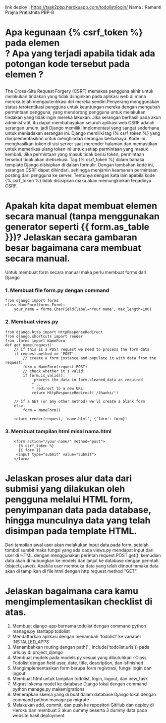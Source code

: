  link deploy : https://task2pbp.herokuapp.com/todolist/login/
 Nama : Ramanti Prajna Pratisthita
 PBP-B
 
 
 # Apa kegunaan {% csrf_token %} pada elemen <form>? Apa yang terjadi apabila tidak ada potongan kode tersebut pada elemen <form>? 
 The Cross-Site Request Forgery (CSRF) memaksa pengguna akhir untuk melakukan tindakan yang tidak diinginkan pada aplikasi web di mana mereka telah mengautentikasi diri mereka sendiri.Penyerang menggunakan status terotentikasi pengguna untuk keuntungan mereka dengan mengubah permintaan pengguna, yang mendorong pengguna untuk melakukan tindakan yang tidak ingin mereka lakukan. Jika serangan berhasil pada akun administratif, itu dapat membahayakan seluruh aplikasi web.CSRF adalah serangan umum, jadi Django memiliki implementasi yang sangat sederhana untuk meniadakan serangan ini. Django memiliki tag {% csrf_token %} yang diimplementasikan untuk menghindari serangan berbahaya. Kode ini menghasilkan token di sisi server saat merender halaman dan memastikan untuk memeriksa ulang token ini untuk setiap permintaan yang masuk kembali. Jika permintaan yang masuk tidak berisi token, permintaan tersebut tidak akan dieksekusi. Tag {% csrf_token %} dalam bahasa template Django disisipkan di dalam formulir. Dengan tambahan kode ini, serangan CSRF dapat dihindari, sehingga menjamin keamanan permintaan posting dari pengguna ke server. Tentunya dengan kata lain apabila kode {% csrf_token %} tidak disisipkan maka akan memungkinkan terjadinya CSRF. 

 # Apakah kita dapat membuat elemen <form> secara manual (tanpa menggunakan generator seperti {{ form.as_table }})? Jelaskan secara gambaran besar bagaimana cara membuat <form> secara manual. 
 Untuk membuat form secara manual maka perlu membuat forms dari Django 
 
 ### 1. Membuat file form.py dengan command
 
    from django import forms
    class NameForm(forms.Form):
        your_name = forms.CharField(label='Your name', max_length=100)
        
### 2. Membuat views.py

    from django.http import HttpResponseRedirect
    from django.shortcuts import render
    from .forms import NameForm
    def get_name(request):
        // if this is a POST request we need to process the form data
        if request.method == 'POST':
            // create a form instance and populate it with data from the request:
            form = NameForm(request.POST)
            // check whether it's valid:
            if form.is_valid():
                 process the data in form.cleaned_data as required
                * ...
                * redirect to a new URL:
                return HttpResponseRedirect('/thanks/')

        // if a GET (or any other method) we'll create a blank form
        else:
            form = NameForm()

        return render(request, 'name.html', {'form': form})
        
### 3. Membuat tampilan html misal nama.html
        <form action="/your-name/" method="post">
          {% csrf_token %}
          {{ form }}
         <input type="submit" value="Submit">
        </form>

 # Jelaskan proses alur data dari submisi yang dilakukan oleh pengguna melalui HTML form, penyimpanan data pada database, hingga munculnya data yang telah disimpan pada template HTML. 

  Dari tampilan awal user akan melakukan input data pada form, setelah tombol sumbit maka fungsi yang ada oada views.py mendapat input dari user di HTML dengan menggunakan perintah request.POST.get(). kemudian data akan di hubungkan ke models dan lanjut ke database dengan perintah (object),save(). Apabila user membuka data yang telah diinput mmaka data akan di tampilkan di file html dengan http request method "GET".


 # Jelaskan bagaimana cara kamu mengimplementasikan checklist di atas. 

 1.  Membuat django-app bernama todolist dengan command python manage.py startapp todolist
 2.  Mendaftarkan aplikasi dengan menambah 'todolist' ke variabel INSTALLED_APPS 
 3.  Menambahkan routing dengan path('', include('todolist.urls')) pada urls.py di project_django 
 4.  Membuat models pada models.py sesuai yang dibutuhkan : Class Todolist dengan field user, date, title, description, dan isfinished
 5.  Mengimplementasikan form berupa form registrasi, fungsi login dan logout
 6.  Membuat html untuk tampilan todolist, login, logout, dan new_task
 7.  Migrasi skema model ke database Django lokal dengan command python manage.py makemigrations
 8.  Menerapkan skema yang di buat dalam database Django lokal dengan command python manage.py migrate 
 9.  Melakukan add, commit, dan push ke repositori GitHub dan deploy di Heroku dan membuat 2 akun dummy beserta 3 dummy data pada website hasil deployment



